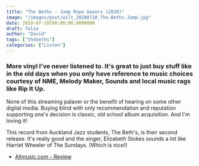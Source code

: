```yaml
---
title: "The Beths - Jump Rope Gazers (2020)"
image: "/images/post/wilt_20200710_The.Beths.Jump.jpg"
date: 2020-07-10T00:00:00.0000000
draft: false
author: "David"
tags: ["thebeths"]
categories: ["Listen"]
---
```

### More vinyl I've never listened to. It's great to just buy stuff like in the old days when you only have reference to music choices courtesy of NME, Melody Maker, Sounds and local music rags like Rip It Up.   
  
None of this streaming palaver or the benefit of hearing on some other digital media. Buying blind with only recommendation and reputation supporting one's decision is classic, old school album acquisition. And I'm loving it!   
  
This record from Auckland Jazz students, The Beth's, is their second release. It's really good and the singer, Elizabeth Stokes sounds a lot like Harriet Wheeler of The Sundays. (Which is nice!)  

-  [Allmusic.com - Review](https://www.allmusic.com/album/jump-rope-gazers-mw0003375520)